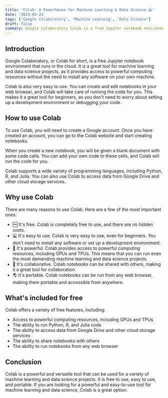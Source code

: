 ```yaml
---
title: 'Colab: A Powerhouse for Machine Learning & Data Science 💻'
date: '2023-03-21'
tags: ['Google Colaboratory', 'Machine Learning', 'Data Science']
draft: false
summary: Google Colaboratory Colab is a free Jupyter notebook environment that provides access to powerful computing resources for machine learning and data science projects.
---
```


## Introduction

Google Colaboratory, or Colab for short, is a free Jupyter notebook environment that runs in the cloud. It is a great tool for machine learning and data science projects, as it provides access to powerful computing resources without the need to install any software on your own machine.

Colab is also very easy to use. You can create and edit notebooks in your web browser, and Colab will take care of running the code for you. This makes it a great tool for beginners, as you don't need to worry about setting up a development environment or debugging your code.

## How to use Colab

To use Colab, you will need to create a Google account. Once you have created an account, you can go to the Colab website and start creating notebooks.

When you create a new notebook, you will be given a blank document with some code cells. You can add your own code to these cells, and Colab will run the code for you.

Colab supports a wide variety of programming languages, including Python, R, and Julia. You can also use Colab to access data from Google Drive and other cloud storage services.

## Why use Colab

There are many reasons to use Colab. Here are a few of the most important ones:

* 🆓 It's free. Colab is completely free to use, and there are no hidden costs.
* 💻 It's easy to use. Colab is very easy to use, even for beginners. You don't need to install any software or set up a development environment.
* 🚀 It's powerful. Colab provides access to powerful computing resources, including GPUs and TPUs. This means that you can run even the most demanding machine learning and data science projects.
* 🤝 It's collaborative. Colab notebooks can be shared with others, making it a great tool for collaboration.
* 🌎 It's portable. Colab notebooks can be run from any web browser, making them portable and accessible from anywhere.

## What's included for free

Colab offers a variety of free features, including:

* Access to powerful computing resources, including GPUs and TPUs
* The ability to run Python, R, and Julia code
* The ability to access data from Google Drive and other cloud storage services
* The ability to share notebooks with others
* The ability to run notebooks from any web browser

## Conclusion

Colab is a powerful and versatile tool that can be used for a variety of machine learning and data science projects. It is free to use, easy to use, and portable. If you are looking for a powerful and easy-to-use tool for machine learning and data science, Colab is a great option.
